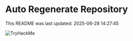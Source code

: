 # Auto Regenerate Repository

This README was last updated: 2025-06-28 14:27:45

 ![TryHackMe](https://tryhackme.com/badge/533634)